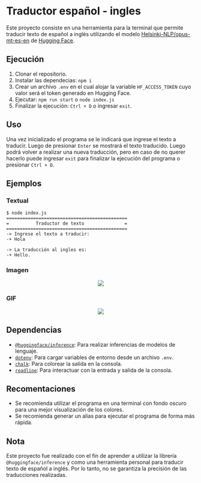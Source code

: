 # Traductor español - ingles
Este proyecto consiste en una herramienta para la terminal que permite traducir texto de español a inglés utilizando el modelo [Helsinki-NLP/opus-mt-es-en](https://huggingface.co/Helsinki-NLP/opus-mt-es-en?text=Los+ingredientes+de+una+tortilla+de+patatas+son%3A+huevos%2C+patatas+y+cebolla) de [Hugging Face](https://huggingface.co/).

## Ejecución
1. Clonar el repositorio.
2. Instalar las dependecias: `npm i`
3. Crear un archivo `.env` en el cual alojar la variable `HF_ACCESS_TOKEN` cuyo valor será el token generado en Hugging Face.
4. Ejecutar: `npm run start` o `node index.js`
5. Finalizar la ejecución: `Ctrl + D` o ingresar `exit`.

## Uso
Una vez inicializado el programa se le indicará que ingrese el texto a traducir. Luego de presionar `Enter` se mostrará el texto traducido. Luego podrá volver a realizar una nueva traducción, pero en caso de no querer hacerlo puede ingresar `exit` para finalizar la ejecución del programa o presionar `Ctrl + D`.

## Ejemplos
### Textual
```
$ node index.js
=============================================
=          Traductor de texto               =
=============================================
-> Ingrese el texto a traducir:
-+ Hola

-> La traducción al ingles es: 
-+ Hello. 
```

### Imagen
<div align="center">
  <img src="https://i.ibb.co/2YkfnN7/Captura-desde-2024-05-19-14-35-52.png" />
</div>

### GIF
<div align="center">
  <img src="https://i.ibb.co/pyrrdF8/Grabaci-n-de-pantalla-desde-2024-05-19-15-05-22.gif" />
</div>

## Dependencias
- [`@huggingface/inference`](https://www.npmjs.com/package/@huggingface/inference): Para realizar inferencias de modelos de lenguaje.
- [`dotenv`](https://www.npmjs.com/package/dotenv): Para cargar variables de entorno desde un archivo `.env`.
- [`chalk`](https://www.npmjs.com/package/chalk): Para colorear la salida en la consola.
- [`readline`](https://nodejs.org/api/readline.html): Para interactuar con la entrada y salida de la consola.

## Recomentaciones
- Se recomienda utilizar el programa en una terminal con fondo oscuro para una mejor visualización de los colores.
- Se recomienda generar un alias para ejecutar el programa de forma más rápida.

## Nota
Este proyecto fue realizado con el fin de aprender a utilizar la librería `@huggingface/inference` y como una herramienta personal para traducir texto de español a inglés. Por lo tanto, no se garantiza la precisión de las traducciones realizadas.

